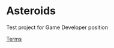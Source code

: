 # Asteroids
Test project for Game Developer position

[Terms](https://github.com/alyionsy/asteroids/blob/main/Game%20Developer%20test%20task.pdf)
